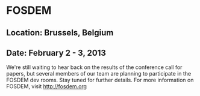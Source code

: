 # FOSDEM
## Location: Brussels, Belgium
## Date: February 2 - 3, 2013

We're still waiting to hear back on the results of the conference call for papers, but several members of our team are planning to participate in the FOSDEM dev rooms. Stay tuned for further details. For more information on FOSDEM, visit http://fosdem.org
